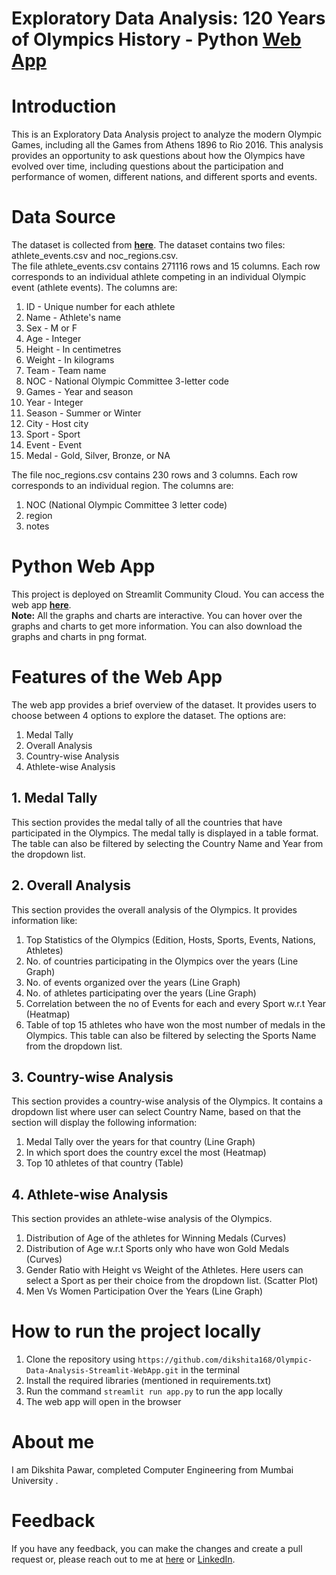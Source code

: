 # Exploratory Data Analysis: 120 Years of Olympics History - Python <a href="https://olympic-data-analysis-streamlit-webapp.onrender.com" target="_blank">Web App</a>
# Introduction
This is an Exploratory Data Analysis project to analyze the modern Olympic Games, including all the Games from Athens 1896 to Rio 2016. This analysis provides an opportunity to ask questions about how the Olympics have evolved over time, including questions about the participation and performance of women, different nations, and different sports and events.

# Data Source
The dataset is collected from <a href="https://www.kaggle.com/datasets/heesoo37/120-years-of-olympic-history-athletes-and-results" target="_blank"><strong>here</strong></a>. The dataset contains two files: athlete_events.csv and noc_regions.csv. <br>
The file athlete_events.csv contains 271116 rows and 15 columns. Each row corresponds to an individual athlete competing in an individual Olympic event (athlete events). The columns are:

1. ID - Unique number for each athlete
2. Name - Athlete's name
3. Sex - M or F
4. Age - Integer
5. Height - In centimetres
6. Weight - In kilograms
7. Team - Team name
8. NOC - National Olympic Committee 3-letter code
9. Games - Year and season
10. Year - Integer
11. Season - Summer or Winter
12. City - Host city
13. Sport - Sport
14. Event - Event
15. Medal - Gold, Silver, Bronze, or NA

The file noc_regions.csv contains 230 rows and 3 columns. Each row corresponds to an individual region. The columns are:

1. NOC (National Olympic Committee 3 letter code)
2. region
3. notes

# Python Web App
This project is deployed on Streamlit Community Cloud. You can access the web app <a href="https://olympic-data-analysis-streamlit-webapp.onrender.com" target="_blank"><strong>here</strong></a>. <br> **Note:** All the graphs and charts are interactive. You can hover over the graphs and charts to get more information. You can also download the graphs and charts in png format.

# Features of the Web App
The web app provides a brief overview of the dataset. It provides users to choose between 4 options to explore the dataset. The options are:

1. Medal Tally
2. Overall Analysis
3. Country-wise Analysis
4. Athlete-wise Analysis

## 1. Medal Tally
This section provides the medal tally of all the countries that have participated in the Olympics. The medal tally is displayed in a table format. The table can also be filtered by selecting the Country Name and Year from the dropdown list.

## 2. Overall Analysis
This section provides the overall analysis of the Olympics. It provides information like:
1. Top Statistics of the Olympics (Edition, Hosts, Sports, Events, Nations, Athletes)
2. No. of countries participating in the Olympics over the years (Line Graph)
3. No. of events organized over the years (Line Graph)
4. No. of athletes participating over the years (Line Graph)
5. Correlation between the no of Events for each and every Sport w.r.t Year (Heatmap)
6. Table of top 15 athletes who have won the most number of medals in the Olympics. This table can also be filtered by selecting the Sports Name from the dropdown list.

## 3. Country-wise Analysis
This section provides a country-wise analysis of the Olympics. It contains a dropdown list where user can select Country Name, based on that the section will display the following information:
1. Medal Tally over the years for that country (Line Graph)
2. In which sport does the country excel the most (Heatmap)
3. Top 10 athletes of that country (Table)

## 4. Athlete-wise Analysis
This section provides an athlete-wise analysis of the Olympics.
1. Distribution of Age of the athletes for Winning Medals (Curves)
2. Distribution of Age w.r.t Sports only who have won Gold Medals (Curves)
3. Gender Ratio with Height vs Weight of the Athletes. Here users can select a Sport as per their choice from the dropdown list. (Scatter Plot) 
4. Men Vs Women Participation Over the Years (Line Graph)

# How to run the project locally
1. Clone the repository using `https://github.com/dikshita168/Olympic-Data-Analysis-Streamlit-WebApp.git` in the terminal
2. Install the required libraries (mentioned in requirements.txt)
3. Run the command `streamlit run app.py` to run the app locally
4. The web app will open in the browser

# About me
I am Dikshita Pawar, completed Computer Engineering from Mumbai University . 



# Feedback
If you have any feedback, you can make the changes and create a pull request or, please reach out to me at [here](mailto:pawardikshita62@gmail.com) or [LinkedIn](https://www.linkedin.com/in/dikshita-pawar/).
